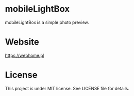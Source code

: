 # mobileLightBox
mobileLightBox is a simple photo preview.


# Website
https://webhome.pl

# License
This project is under MIT license. See LICENSE file for details.